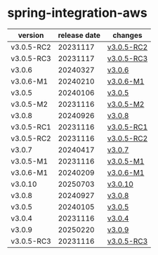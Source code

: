 # spring-integration-aws	


|version|release date|changes|
|---|---|---|
|v3.0.5-RC2|20231117|[v3.0.5-RC2](./v3.0.5-RC2-20231117.md)|
|v3.0.5-RC3|20231117|[v3.0.5-RC3](./v3.0.5-RC3-20231117.md)|
|v3.0.6|20240327|[v3.0.6](./v3.0.6-20240327.md)|
|v3.0.6-M1|20240210|[v3.0.6-M1](./v3.0.6-M1-20240210.md)|
|v3.0.5|20240106|[v3.0.5](./v3.0.5-20240106.md)|
|v3.0.5-M2|20231116|[v3.0.5-M2](./v3.0.5-M2-20231116.md)|
|v3.0.8|20240926|[v3.0.8](./v3.0.8-20240926.md)|
|v3.0.5-RC1|20231116|[v3.0.5-RC1](./v3.0.5-RC1-20231116.md)|
|v3.0.5-RC2|20231116|[v3.0.5-RC2](./v3.0.5-RC2-20231116.md)|
|v3.0.7|20240417|[v3.0.7](./v3.0.7-20240417.md)|
|v3.0.5-M1|20231116|[v3.0.5-M1](./v3.0.5-M1-20231116.md)|
|v3.0.6-M1|20240209|[v3.0.6-M1](./v3.0.6-M1-20240209.md)|
|v3.0.10|20250703|[v3.0.10](./v3.0.10-20250703.md)|
|v3.0.8|20240927|[v3.0.8](./v3.0.8-20240927.md)|
|v3.0.5|20240105|[v3.0.5](./v3.0.5-20240105.md)|
|v3.0.4|20231116|[v3.0.4](./v3.0.4-20231116.md)|
|v3.0.9|20250220|[v3.0.9](./v3.0.9-20250220.md)|
|v3.0.5-RC3|20231116|[v3.0.5-RC3](./v3.0.5-RC3-20231116.md)|

